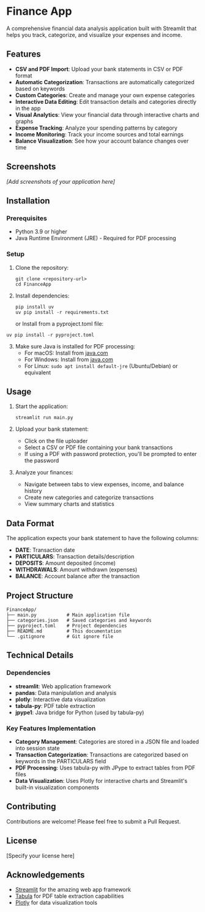 # Finance App

A comprehensive financial data analysis application built with Streamlit that helps you track, categorize, and visualize your expenses and income.

## Features

- **CSV and PDF Import**: Upload your bank statements in CSV or PDF format
- **Automatic Categorization**: Transactions are automatically categorized based on keywords
- **Custom Categories**: Create and manage your own expense categories
- **Interactive Data Editing**: Edit transaction details and categories directly in the app
- **Visual Analytics**: View your financial data through interactive charts and graphs
- **Expense Tracking**: Analyze your spending patterns by category
- **Income Monitoring**: Track your income sources and total earnings
- **Balance Visualization**: See how your account balance changes over time

## Screenshots

*[Add screenshots of your application here]*

## Installation

### Prerequisites

- Python 3.9 or higher
- Java Runtime Environment (JRE) - Required for PDF processing

### Setup

1. Clone the repository:
   ```
   git clone <repository-url>
   cd FinanceApp
   ```

2. Install dependencies:
   ```
   pip install uv
   uv pip install -r requirements.txt
   ```
   or
   Install from a pyproject.toml file:

  ```
  uv pip install -r pyproject.toml
  ```

3. Make sure Java is installed for PDF processing:
   - For macOS: Install from [java.com](https://www.java.com/download/)
   - For Windows: Install from [java.com](https://www.java.com/download/)
   - For Linux: `sudo apt install default-jre` (Ubuntu/Debian) or equivalent

## Usage

1. Start the application:
   ```
   streamlit run main.py
   ```

2. Upload your bank statement:
   - Click on the file uploader
   - Select a CSV or PDF file containing your bank transactions
   - If using a PDF with password protection, you'll be prompted to enter the password

3. Analyze your finances:
   - Navigate between tabs to view expenses, income, and balance history
   - Create new categories and categorize transactions
   - View summary charts and statistics

## Data Format

The application expects your bank statement to have the following columns:
- **DATE**: Transaction date
- **PARTICULARS**: Transaction details/description
- **DEPOSITS**: Amount deposited (income)
- **WITHDRAWALS**: Amount withdrawn (expenses)
- **BALANCE**: Account balance after the transaction

## Project Structure

```
FinanceApp/
├── main.py           # Main application file
├── categories.json   # Saved categories and keywords
├── pyproject.toml    # Project dependencies
├── README.md         # This documentation
└── .gitignore        # Git ignore file
```

## Technical Details

### Dependencies

- **streamlit**: Web application framework
- **pandas**: Data manipulation and analysis
- **plotly**: Interactive data visualization
- **tabula-py**: PDF table extraction
- **jpype1**: Java bridge for Python (used by tabula-py)

### Key Features Implementation

- **Category Management**: Categories are stored in a JSON file and loaded into session state
- **Transaction Categorization**: Transactions are categorized based on keywords in the PARTICULARS field
- **PDF Processing**: Uses tabula-py with JPype to extract tables from PDF files
- **Data Visualization**: Uses Plotly for interactive charts and Streamlit's built-in visualization components

## Contributing

Contributions are welcome! Please feel free to submit a Pull Request.

## License

[Specify your license here]

## Acknowledgements

- [Streamlit](https://streamlit.io/) for the amazing web app framework
- [Tabula](https://tabula.technology/) for PDF table extraction capabilities
- [Plotly](https://plotly.com/python/) for data visualization tools